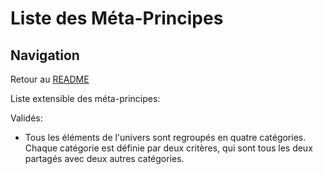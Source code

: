# Liste des Méta-Principes

## Navigation

Retour au [README](./README.md)

Liste extensible des méta-principes:

Validés:
- Tous les éléments de l'univers sont regroupés en quatre catégories. Chaque catégorie est définie par deux critères, qui sont tous les deux partagés avec deux autres catégories.

